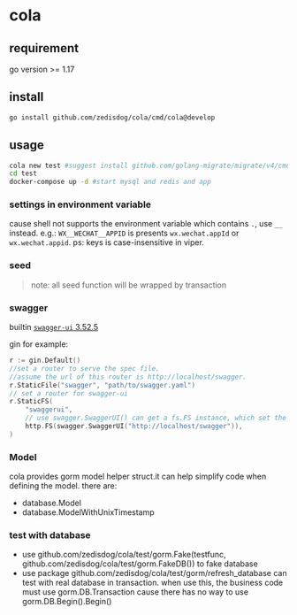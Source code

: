 # cola

## requirement
go version >= 1.17

## install
```bash
go install github.com/zedisdog/cola/cmd/cola@develop
```
## usage
```bash
cola new test #suggest install github.com/golang-migrate/migrate/v4/cmd/migrate@latest for database migrate
cd test
docker-compose up -d #start mysql and redis and app
```
### settings in environment variable
cause shell not supports the environment variable which contains `.`, use `__` instead.
e.g.: `WX__WECHAT__APPID` is presents `wx.wechat.appId` or `wx.wechat.appid`. ps: keys is case-insensitive in viper.

### seed
> note: all seed function will be wrapped by transaction

### swagger
builtin [`swagger-ui` 3.52.5](https://github.com/swagger-api/swagger-ui)

gin for example:
```go
r := gin.Default()
//set a router to serve the spec file.
//assume the url of this router is http://localhost/swagger.
r.StaticFile("swagger", "path/to/swagger.yaml")
// set a router for swagger-ui
r.StaticFS(
    "swaggerui",
    // use swagger.SwaggerUI() can get a fs.FS instance, which set the spec file uri to specific one.
    http.FS(swagger.SwaggerUI("http://localhost/swagger")),
)
```

### Model
cola provides gorm model helper struct.it can help simplify code when defining the model.
there are:

* database.Model
* database.ModelWithUnixTimestamp

### test with database
* use github.com/zedisdog/cola/test/gorm.Fake(testfunc, github.com/zedisdog/cola/test/gorm.FakeDB()) to fake database
* use package github.com/zedisdog/cola/test/gorm/refresh_database can test with real database in transaction. when use this, 
the business code must use gorm.DB.Transaction cause there has no way to use gorm.DB.Begin().Begin()